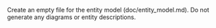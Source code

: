 Create an empty file for the entity model (doc/entity_model.md). 
Do not generate any diagrams or entity descriptions.
